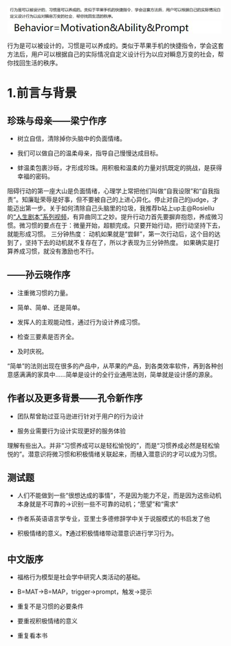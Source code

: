 
![](1_files/1.jpg)
![](1_files/2.jpg)

行为是可以被设计的，习惯是可以养成的。类似于苹果手机的快捷指令，学会这套方法后，用户可以根据自己的实际情况自定义设计行为以应对瞬息万变的社会，帮你找回生活的秩序。

# 1.前言与背景

## 珍珠与母亲——梁宁作序

- 树立自信，清除掉你头脑中的负面情绪。

- 我们可以做自己的温柔母亲，指导自己慢慢达成目标。

- 蚌温柔包裹沙砾，才形成珍珠。用积极和温柔的力量对抗既定的挑战，是获得幸福的密码。


阻碍行动的第一座大山是负面情绪，心理学上常把他们叫做“自我设限”和“自我指责”。知廉耻荣辱是好事，但不要被自己的上进心异化。停止对自己的judge，才能迈出第一步。关于如何清除自己头脑里的垃圾，我推荐b站上up主@Rosiellu的[“人生剧本”系列视频](https://www.bilibili.com/video/BV1ra411A7qW)，有异曲同工之妙。提升行动力首先要摒弃抱怨，养成微习惯。微习惯的要点在于：微量开始，超额完成。只要开始行动，把行动坚持下去，就能形成习惯。 三分钟热度： 动机如果就是“尝鲜”，第一次行动后，这个目的达到了，坚持下去的动机就不复存在了，所以才表现为三分钟热度。 如果确实是打算养成习惯，就没有激励也不行。

## ——孙云晓作序

- 注重微习惯的力量。

- 简单、简单、还是简单。

- 发挥人的主观能动性，通过行为设计养成习惯。

- 检查三要素是否齐全。

- 及时庆祝。

“简单”的法则出现在很多的产品中，从苹果的产品，到各类效率软件，再到各种创意感满满的家具中……简单是设计的全行业通用法则，简单就是设计感的源泉。


## 作者以及更多背景——孔令新作序

- 团队帮曾助过亚马逊进行针对于用户的行为设计

- 服务业需要行为设计实现更好的服务体验

理解有些出入。并非“习惯养成可以是轻松愉悦的”，而是“习惯养成必然是轻松愉悦的”。潜意识将微习惯和积极情绪关联起来，而植入潜意识的才可以成为习惯。

## 测试题

- 人们不能做到一些“很想达成的事情”，不是因为能力不足，而是因为这些动机本身就是不可靠的→识别一些不可靠的动机；“愿望”和“需求”

- 作者系英语语言学专业，亚里士多德修辞学中关于说服模式的书启发了他

- 积极情绪的意义。❓通过积极情绪带动潜意识进行学习行为。

## 中文版序

- 福格行为模型是社会学中研究人类活动的基础。

- B=MAT→B=MAP，trigger→prompt，触发→提示

- 重复不是习惯的必要条件

- 要重视积极情绪的意义

- 重复看本书
